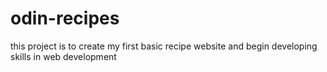 # odin-recipes

this project is to create my first basic recipe website and begin developing skills in web development